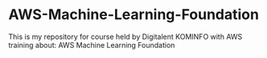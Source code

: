 # AWS-Machine-Learning-Foundation
This is my repository for course held by Digitalent KOMINFO with AWS training about: AWS Machine Learning Foundation 
